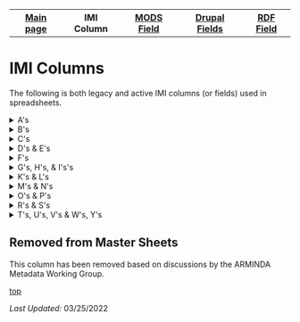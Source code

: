 <!DOCTYPE html>
<html>
<body>
<table style="width:100%">
  <tr>
    <th><a href="index.md">Main page</a></th>
	<th>IMI Column</th>
    <th><a href="MODS.md">MODS Field</a></th>
	<th><a href="DrupalFields.md">Drupal Fields</a></th>
    <th><a href="RDF.md">RDF Field</a></th>
  </tr>
<table>



<h1 id="top">IMI Columns</h1>
<p>The following is both legacy and active IMI columns (or fields) used in spreadsheets.</p>
<details>
<summary>A's</summary>
<br>	
		<li><a href="#removed">abstract_format</a> (removed): format of the abstract</li>
		<li><a href="#removed">accession_number</a> (removed): number associated with gallery items</li>
		<li><a href="advisor.md">advisors</a>: A person under whose supervision a student develops and/or presents an academic paper or project, including theses and capstone projects. </li>
		<li><a href="#removed">attach_additional_files</a> (removed)</li>
		<li><a href="#removed">author#_fname</a> (removed)</li>
		<li><a href="#removed">author#_lname</a> (removed)</li>
		<li><a href="#removed">author#_mname</a> (removed)</li>
		<li><a href="#removed">author#_suffix</a> (removed)</li>
</details>
<details>
<summary>B's</summary>
<br>	
		<li><a href="#removed">box</a> (removed): Box in which newspapers live in in the Archives</li>
		<li><a href="#removed">bp_categories</a> (removed): Possibly BePress categories of Academic Discipline</li>
		<li><a href="#removed">broad_creation_date</a> (removed): Date to accomidate a range associated with the creation of an item</li>
		<li><a href="#removed">broad_date</a> (removed): Date to accomidate a range associated with an item</li>
		<li><a href="bucket.md">bucket</a> : BePress inherited field which indicated the collection --bucket-- an item is associated with.</li>
		<li><a href="#removed">buy_link</a> (removed)</li>	
</details>
<details>
<summary>C's</summary>
<br>	
		<li><a href="#removed">calc_thumbnail_image_url	</a> (removed)</li>
		<li><a href="#removed">calc_url</a> (removed): Possible URL used in BePress</li>
		<li><a href="#removed">campus_location</a> (removed): Location of art on Whitman College campus where Sheehan art is displayed or stored.</li>
		<li><a href="#removed">catalog_id</a> (removed): Catalog number of museum item</li>
		<li><a href="#removed">city </a> (removed): City of publication</li>		
		<li><a href="#removed">collection_name	</a> (removed): Name of collection item is found in.</li>
		<li><a href="#removed">comments</a> (removed): Field for information not held elsewhere.</li>
		<li><a href="#removed">conference_track</a> (removed):Indicates WUC conference track in which item was presented. </li>
		<li><a href="contributors.md">contributors</a>: Identifies the entity or entities that made contributions to the creation of the resource, but whose contributions are secondary to any person or organization specified in the creator(s) field.</li>
		<li><a href="#removed">copyright_notes</a> (removed)</li>
		<li><a href="#removed">costume_design</a> (removed): Responsible party credited for the design of costumes depicted in image</li>
		<li><a href="#removed">cover_image_url</a> (removed)</li>		
		<li><a href="#removed">create_openurl	</a> (removed)</li>
		<li><a href="creators.md">creators</a>: identifies the entity/entities primarily responsible for maknig the resource.</li>
		<li><a href="#removed">cultural_affiliation</a> (removed): Affiliation related to item.</li>
		<li><a href="#removed">custom_citation	</a> (removed)</li>
</details>
<details>
<summary>D's & E's</summary>
<br>	
		<li><a href="#removed">date_created</a> (removed)</li>
		<li><a href="#removed">date_processed	</a> (removed)</li>
		<li><a href="department.md">department</a>: college division in which the item is </li>
		<li><a href="#removed">director</a> (removed): responsible party credited for directing the play depicted in image</li>
				<li><a href="#removed">display_date</a> (removed)</li>
		<li><a href="#removed">distribution_license	</a> (removed) </li>
		<li><a href="#removed">document_type	</a> (removed) </li>		
		<li><a href="#removed">donor</a> (removed)</li>
		<li><a href="#removed">download_file_format	</a> (removed)</li>
		<li><a href="#removed">duration	</a> (removed)</li>
		<li><a href="#removed">editor</a> (removed)</li>
		<li><a href="#removed">end_date</a> (removed)</li>
		<li><a href="#removed">endowment</a> (removed)</li>
		<li><a href="#remove">equipment</a> (removed)</li>
		<li><a href="#removed">ext_links</a> (removed)</li>
</details>
<details>
<summary>F's</summary>
<br>	
		<li><a href="field_abstract.md">field_abstract</a>: a summary of the resource, primarily used with scholarship objects.</li>
		<li><a href="field_access_terms.md">field_access_terms</a>: "Terms used to limit, restrict or coordinate access" - Islandora 8</li>
		<li><a href="field_alternative_title.md">field_alternative_title</a>: an alternative title of the described reresource including abbreviations and translations</li>
		<li><a href="field_date.display.md">field_date_display</a>: date of creation or publication of original object in human readable format for public viewing</li>
		<li><a href="field_description_long.md">field_description_long</a>: an account of the resource, primarily used for archival objects</li>
		<li><a href="file_display_hints.md">file_display_hints</a>: terms that will change how this resource is displayed</li>
		<li><a href="field_edtf_date.md">field_edtf_date</a>: encoded date of creation or publication of the original object that strips out qualifiers and date ranges to allow us to sort on date in ARMINDA</li>
		<li><a href="field_edtf_date_created.md">field_edtf_date_created</a>: encoded date of creation or publication of the original object with qualifiers and date ranges when applicable</li>
		<li><a href="field_edtf_date_issued.md">field_edtf_date_issue</a>: issue date of the newspaper</li>
		<li><a href="field_embargo_date.md">field_embargo_date</a>: date when item is released for public viewing</li>
		<li><a href="field_extent.md">field_extent</a>: statement of the physical size or duration of the object, such as dimensions, number of items, pages, or running time</li>
		<li><a href="funding_sources.md">field_funding_sources</a>: indicates institution or program that helped to fund research project</li>
		<li><a href="field_genre.md">field_genre</a>: a more detaile sub-type refining the broad Work Type element; provides a specific characterization of the nature or style of the original content source</li>
		<li><a href="field_geographic_subject.md">field_geographic_subject</a>: geographic subject headings</li>
		<li><a href="#graduation_year">field_graduation_year</a>: year anuthor graduated from Whitman College</li>
		<li><a href="field_identifier.md">field_identifier</a>: character string or number that clearly and uniquely identifies a digital object or resource. This field ensures that individual dibital object can be accessed, managed, stored, recalled,and used reliably</li>
		<li><a href="issue_num.md">field_issue_num</a>: indicate issue number sequential order of volume</li>
		<li><a href="language.md">field_language</a>: the non-English language of the source content being described (applied to textual or spoken (linguistic) content)</li>
		<li><a href="field_limited_access.md">field_limited_access</a>: field that indicates item may be accessed by only current Whitman affiliates</li>
		<li><a href="field_linked_agent.md">field_linked_agent</a>: label of a field instance populated by taxonomy terms from Corporate Body, Family, Person vocabularies</li>
		<li><a href="field_origin.md">field_origin</a>: provides place names associated with the creation or issuance of a resource</li>
		<li><a href="field_member_of.md">field_member_of</a>: Tells Islandora 8 the hierarchy of where an object lives</li>
		<li><a href="field_model.md">field_model</a>: Tells what content model the file is -- audio, image, etc; tells what type of file for Islandora to expect</li>
		<li><a href="permanent_url.md">field_permanent_url</a>: unique uri (uniform resource identifier) to the item</li>
		<li><a href="field_provenance.md">field_provenance</a>: contains provenance information about the subject : [currently] donor information and/or when and how the object was acquired</li>
		<li><a href="field_resource_type.md">field_resource_type</a>: basic conceptual indication of the kind of object being described, using broad terms</li>
		<li><a href="field_rights.md">field_rights</a>: URL that indicates copyright and/or creative commons status.</li>
		<li><a href="field_rights_contact.md">field_rights_contact</a> : HTML link to ARMINDA page linking to contact information for use by end users who wish to pursue required permissions for publication, dissemination, etc</li>
		<li><a href="field_source.md">field_source</a> : A related resource from which the described resource is derived</li>
		<li><a href="field_subject.md">field_subject</a> : Term(s) representing the primary topic(s) on which a work is focused.</li>
		<li><a href="field_url_external.md">field_url_external</a> : URL linking file content not hosted in ARMINDA to metadata record, in ARMINDA</li>
		<li><a href="field_volume_num.md">field_volume_num</a> : Volume of newspaper</li>
		<li><a href="field_weight.md">field_weight</a> : Indicates the order of a resource in a collection of resources</li>
		<li><a href="file.md">file</a> : Values contain field location of field that are used to create Drupal Media <a href="https://mjordan.github.io/islandora_workbench_docs/fields/">Islandora Workbench</a></li>
		<li><a href="#removed">file_list</a>(removed)</li>
		<li><a href="#removed">file_name_id</a>(removed)</li>
		<li><a href="filepath.md">filepath</a>: the filename of object; often times includes in ingest path for field - filename is in path -- a place holder field that keeps track of where items are, and helps us distinguish between individual objects along with unique_identifier</li>
		<li><a href="#removed">format</a>: (removed)</li>
		<li><a href="#removed">front_end_url</a>: removed</li>

</details>
<details>
<summary>G's, H's, & I's's</summary>
<br>		
		<li><a href="#removed">grant_information</a>: (removed)</li>
		<li><a href="#id.md">id</a> See <a href="pid.md">PID</a></li>
		<li><a href="#removed">identifier</a>: (removed)</li>
		<li><a href="#removed">image_caption</a>: (removed)</li>
		<li><a href="#removed">image_source</a>: (removed)</li>		
		<li><a href="#removed">instructor</a>: (removed)</li>
		<li><a href="#removed">insurance_value</a>: (removed)</li>
		<li><a href="#removed">irb_information</a>: (removed)</li>
		<li><a href="#removed">irb_number</a>: (removed)</li>
		<li><a href="#removed">issnum</a>: (removed)</li>
		<li><a href="#removed">item_identifier</a>: (removed)</li>
</details>
<details>
<summary>K's & L's</summary>
<br>
		<li><a href="#removed">lc_subject</a>: (removed)</li>
		<li><a href="#license_file">license_file</a></li>		
		<li><a href="#removed">lighting_design</a>: (removed)</li>
		<li><a href="line_num.md">line_num</a></li>
		<li><a href="#removed">local_handle</a>: (removed)</li>
		<li><a href="#removed">location</a>: (removed)</li>
</details>
<details>
<summary>M's & N's</summary>
<br>
		<li><a href="#removed">medium</a>: (removed)</li>		
		<li><a href="#removed">multimedia_format</a>: (removed)</li>
		<li><a href="#removed">multimedia_url</a>: (removed)</li>
		<li><a href="#removed">native_filename	</a>: (removed)</li>		
		<li><a href="#removed">native_filesize</a>: (removed)</li>
		<li><a href="#removed">number_artifacts</a>: (removed)</li>
</details>
<details>
<summary>O's & P's</summary>
<br>
		<li><a href="obj_file.md">obj_file</a></li>		
		<li><a href="#removed">oclc_number</a> : (removed) Reference to  the unique identifier issued by OCLC of a related item</li>
		<li><a href="#removed">old_cat_id	</a> - removed</li>
		<li><a href="#removed">pagecount</a> - removed</li>
		<li><a href="#removed">pages</a> - removed</li>		
		<li><a href="parent.md">parent</a></li>
		<li><a href="parent.id.md">parent_id</a></li>
		<li><a href="#removed">pdf_filename	</a> - removed</li>
		<li><a href="#removed">pdf_filesize	</a> - removed</li>
		<li><a href="pid.md">PID (field_pid)</a></li>		
		<li><a href="#removed">playwright</a> - removed</li>
		<li><a href="#removed">preview_image</a> - removed</li>
		<li><a href="#removed">previous_versions</a> - removed</li>
		<li><a href="#removed">production</a> - removed </li>
		<li><a href="#removed">production_decades</a> - removed</li>		
		<li><a href="#remove">production_info - removed	</a></li>
		<li><a href="#removed">production_year	</a> - removed</li>
		<li><a href="#removed">props_design</a> - removed</li>
		<li><a href="provenance.md">provenance (field_provenance)</a></></li>
		<li><a href="#removed">pub_season	</a> - removed</li>
		<li><a href="#removed">publication_date	</a> - removed</li>		
		<li><a href="publisher.md">publisher (field_linked_agent)</a></li>
</details>
<details>
<summary>R's & S's</summary>
<br>
		<li><a href="#removed">recommended_citation	</a> - removed</li>
		<li><a href="#removed">record_series</a> - removed</li>
		<li><a href="#removed">relation</a> - removed</li>
		<li><a href="#removed">research_project	</a> - removed</li>		
		<li><a href="rowNumber.md">rowNumber</a> - removed</li>
		<li><a href="#removed">series_id</a> - removed</li>
		<li><a href="#removed">session	</a> - removed</li>
		<li><a href="seq_number.md">seq_number</a> - removed</li>		
		<li><a href="#removed">set_design	</a> - removed</li>
		<li><a href="#removed">sound_design	</a> - removed</li>
		<li><a href="#removed">source_publication	</a> - removed</li>
		<li><a href="#removed">sponsor	</a> - removed</li>		
		<li><a href="#removed">stage_manager</a> - removed</li>
		<li><a href="#removed">start_date</a> - removed</li>
		<li><a href="#removed">state</a> - removed</li>
		<li><a href="#removed">subject_area</a></a> - removed</li>
		<li><a href="#removed">supplemental_filenames	</a> - removed</li>		
		<li><a href="#removed">supplemental_filesizes</a> - removed</li>
</details>
<details>
<summary>T's, U's, V's & W's, Y's</summary>
<br>
		<li><a href="#removed">tech_director</a> - removed</li>
		<li><a href="#removed">terms_of_use</a> - removed</li>
		<li><a href="title.md">title (title)</a></li>
		<li><a href="#removed">tracks</a> - removed</li>
		<li><a href="#removed">type_of_work	</a> - removed</li>
		<li><a href="#removed">update_reason</a> - removed</li>
		<li><a href="#removed">upload_cover_image</a> - removed</li>
		<li><a href="#removed">uploaders_email</a> - removed</li>
		<li><a href="#removed">uploader_userid</a> - removed</li>
		<li><a href="url_alias.md">url_alias</a></li>
		<li><a href="#removed">volnum</a> - removed</li>
		<li><a href="#removed">wf_areyouuploadingaf1</a> - removed</li>
		<li><a href="#removed">year_conference</a> - removed</li>	
</details>
<h2 id="removed">Removed from Master Sheets</h2>
<p>This column has been removed based on discussions by the ARMINDA Metadata Working Group.</p>	
<p><a href="#top">top</a></p>
<p><i>Last Updated: </i>03/25/2022</p>
</dl>
</html>
